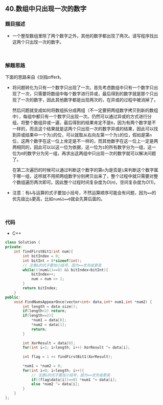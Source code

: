 ## 40.数组中只出现一次的数字

### 题目描述  

- 一个整型数组里除了两个数字之外，其他的数字都出现了两次。请写程序找出这两个只出现一次的数字。

&nbsp;

### 解题思路  

下面的思路来自《剑指offer》。

- 将问题转化为只有一个数字只出现了一次。首先考虑数组中只有一个数字只出现了一次，只需要将数组中每个数字进行异或，最后得到的数字就是那个只出现了一次的数字，因此其他数字都是出现两次的，在异或的过程中被消掉了。

  然后问题就变成如何将数组拆分成两组（不一定要把两组数字拷贝到新的数组中），每组中都只有一个数字只出现一次。仍然可以通过异或的方式进行分组，将整个数组异或一遍，最后得到的结果肯定不是`0`，因为有两个数字是不一样的，而且这个结果就是这两个只出现一次的数字异或的结果，因此可以找到异或结果中一个为`1`的位，可以就取从右向左第一个为`1`的位，假如是第`n`位，这两个数字在这一位上肯定是不一样的，而其他数字在这一位上一定是两两相同的，因此可以以这一位为依据，这一位为`1`的所有数字分为一组，这一位为`0`的数字分为另一组，再求出这两组中只出现一次的数字就可以解决问题了。

  在第二次遍历的时候可以通过判断这个数字的第`n`为是否是`1`来判断这个数字属于哪一组，这样就不用把两组数字分别拷贝出来了，整个过程中就只需要对整个数组遍历两次即可。因此整个过程时间复杂度为$O(n)$，空间复杂度为$O(1)$。   
  
- 注意：有`&`与运算的式子要加小括号，不然运算顺序可能会有问题，因为`==`的优先级比`&`更高，比如`num&1==0`就会先算后面的。


&nbsp;

### 代码 

- C++

```c++
class Solution {
private:
    int findFirstBit1(int num){
        int bitIndex = 0;
        int bitInt = 8*sizeof(int);
        // 注意&的式子要加小括号，因为==优先级更高
        while(((num&1)==0) && bitIndex<bitInt){
            bitIndex++;
            num = num >> 1;
        }
        return bitIndex;
    }
public:
    void FindNumsAppearOnce(vector<int> data,int* num1,int *num2) {
        int length = data.size();
        if(length<2) return;
        if(length==2){
            *num1 = data[0];
            *num2 = data[1];
            return;
        }
        
        int XorResult = data[0];
        for(int i=1; i<length; i++) XorResult ^= data[i];
        
        int flag = 1 << findFirstBit1(XorResult);
        
        *num1 = *num2 = 0;
        for(int i=0; i<length; i++){
            // 注意&的式子要加小括号，因为==优先级更高
            if((flag&data[i])==0) *num1 ^= data[i];
            else *num2 ^= data[i];
        }
    }
};
```



